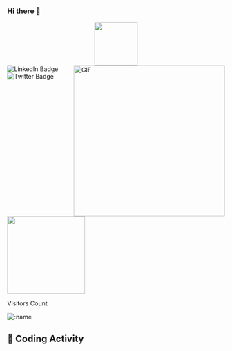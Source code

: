 ### Hi there 👋

<!--
**amangupta2309/amangupta2309** is a ✨ _special_ ✨ repository because its `README.md` (this file) appears on your GitHub profile.

Here are some ideas to get you started:

- 🔭 I’m currently working on ...
- 🌱 I’m currently learning ...
- 👯 I’m looking to collaborate on ...
- 🤔 I’m looking for help with ...
- 💬 Ask me about ...
- 📫 How to reach me: ...
- 😄 Pronouns: ...
- ⚡ Fun fact: ...
-->
<!-- https://giphy.com/stickers/hacktiv8-coding-codingfromhome-fromhome-M9gbBd9nbDrOTu1Mqx?utm_source=media-link&utm_medium=landing&utm_campaign=Media+Links&utm_term= -->

<div id="header" align="center">
  <img src="https://media.giphy.com/media/M9gbBd9nbDrOTu1Mqx/giphy.gif" width="100"/>
</div>
<img align="right" alt="GIF" src="https://media.giphy.com/media/SWoSkN6DxTszqIKEqv/giphy.gif" width="350" height="350"/>

<!-- https://img.shields.io/badge/https://www.linkedin.com/in/aman-gupta-99553b21a//LinkedIn-blue
https://img.shields.io/badge/Twitter-blue?style=for-the-badge&logo=twitter&logoColor=white

https://twitter.com/Aman__2309
 -->
<div id="badges">
  <img src="https://img.shields.io/badge/LinkedIn-blue?style=for-the-badge&logo=linkedin&logoColor=white" href="https://www.linkedin.com/in/aman-gupta-99553b21a" alt="LinkedIn Badge"/>
  <img src="https://img.shields.io/badge/Twitter-blue?style=for-the-badge&logo=twitter&logoColor=white" href="https://twitter.com/Aman__2309" alt="Twitter Badge"/>
</div>
<!-- <div align="center">
  <img src="https://media.giphy.com/media/dWesBcTLavkZuG35MI/giphy.gif" width="600" height="300"/>
</div>
<div>
---

### :man_technologist: About Me :
I am a Full Stack Developer <img src="https://media.giphy.com/media/WUlplcMpOCEmTGBtBW/giphy.gif" width="30"> from India.
  </div> -->
  <img height="180em" src="https://github-readme-stats.vercel.app/api?username=amangupta2309&show_icons=true&hide_border=true&&count_private=true&include_all_commits=true" />
  
<!-- ** Visitors Counter** -->
Visitors Count

<img src="https://count.getloli.com/get/@amangupta2309?theme=rule34" alt=":name" />

## 📜 Coding Activity
<!--START_SECTION:waka-->

```text

```

<!--END_SECTION:waka-->

